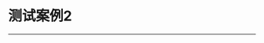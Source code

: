 # 测试案例2
---

<template>
  <div class="demo-button">
    <div>
      <ex-select v-model="value" placeholder="请选择" filterable>
        <ex-option v-for="item in options" :label="item.label" :value="item.value">
        </ex-option>
      </ex-select>
    </div>
  </div>
</template>

<script>
import exSelect from '../../../packages/select/src/select1.vue'
import exOption from '../../../packages/select/src/option1.vue'
export default {
  name: 'testWrap1',
  components: {
    exSelect,
    exOption
  },
  data() {
  const getMulitData = () => {
     let arr = []
     for (let i=0; i< 50; i++) {
      arr.push({ value: i, label: '选项'+i })
     }
     console.log('arr=', arr)
     return arr
  }
    return {
      options: getMulitData(),
      value: ''
    }
  }
}
</script>